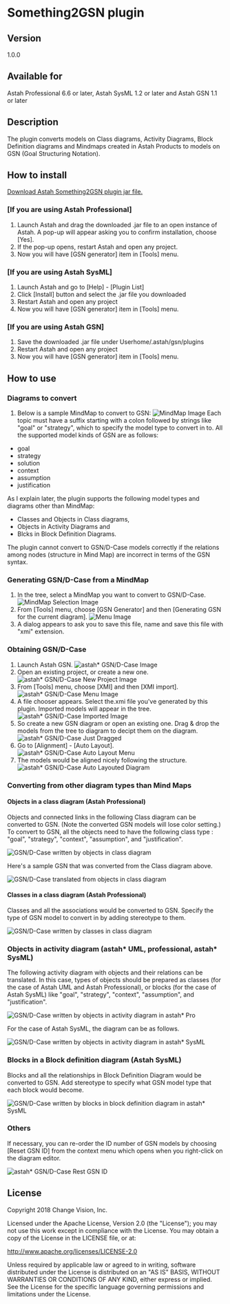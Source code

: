 Something2GSN plugin
===============================
Version
----------------
1.0.0

Available for
----------------
Astah Professional 6.6 or later, Astah SysML 1.2 or later and Astah GSN 1.1 or later

Description
----------------
The plugin converts models on Class diagrams, Activity Diagrams, Block Definition diagrams and Mindmaps created in Astah Products to models on GSN (Goal Structuring Notation).


How to install
----------------
[Download Astah Something2GSN plugin jar file.]()

### [If you are using Astah Professional]
1. Launch Astah and drag the downloaded .jar file to an open instance of Astah. A pop-up will appear asking you to confirm installation, choose [Yes].
3. If the pop-up opens, restart Astah and open any project.
3. Now you will have [GSN generator] item in [Tools] menu.

### [If you are using Astah SysML]
1. Launch Astah and go to [Help] - [Plugin List]
2. Click [Install] button and select the .jar file you downloaded
3. Restart Astah and open any project
3. Now you will have  [GSN generator] item in [Tools] menu.

### [If you are using Astah GSN]
1. Save the downloaded .jar file under Userhome/.astah/gsn/plugins
2. Restart Astah and open any project
3. Now you will have  [GSN generator] item in [Tools] menu.

How to use
----------------
### Diagrams to convert
1. Below is a sample MindMap to convert to GSN:
![MindMap Image](doc/mindmap.png)
Each topic must have a suffix starting with a colon followed by strings like "goal" or "strategy", which to specify the model type to convert in to. All the supported model kinds of GSN are as follows:
- goal
- strategy
- solution
- context
- assumption
- justification

As I explain later, the plugin supports the following model types and diagrams other than MindMap:
- Classes and Objects in Class diagrams,
- Objects in Activity Diagrams and
- Blcks in Block Definition Diagrams.

The plugin cannot convert to GSN/D-Case models correctly if the relations among nodes (structure in Mind Map) are incorrect in terms of the GSN syntax.


### Generating GSN/D-Case from a MindMap

1. In the tree, select a MindMap you want to convert to GSN/D-Case.
![MindMap Selection Image](doc/mindmap_selection.png)
2. From [Tools] menu, choose [GSN Generator] and then [Generating GSN for the current diagram].
![Menu Image](doc/menu.png)
3. A dialog appears to ask you to save this file, name and save this file with "xmi" extension.

### Obtaining GSN/D-Case

1. Launch Astah GSN.
![astah* GSN/D-Case Image](doc/astah_gsn_dcase.png)
2. Open an existing project, or create a new one.
![astah* GSN/D-Case New Project Image](doc/gsn_new.png)
3. From [Tools] menu, choose [XMI] and then [XMI import].
![astah* GSN/D-Case Menu Image](doc/gsn_menu.png)
4. A file chooser appears. Select the.xmi file you've generated by this plugin. Imported models will appear in the tree.
![astah* GSN/D-Case Imported Image](doc/model_tree.png)
5. So create a new GSN diagram or open an existing one. Drag & drop the models from the tree to diagram to decipt them on the diagram.
![astah* GSN/D-Case Just Dragged](doc/just_dragged.png)
6. Go to [Alignment] - [Auto Layout].
![astah* GSN/D-Case Auto Layout Menu](doc/auto_layout_menu.png)
7. The models would be aligned nicely following the structure.
![astah* GSN/D-Case Auto Layouted Diagram](doc/auto_layouted.png)

### Converting from other diagram types than Mind Maps

#### Objects in a class diagram (Astah Professional)
Objects and connected links in the following Class diagram can be converted to GSN. (Note the converted GSN models will lose color setting.) To convert to GSN, all the objects need to have the following class type : "goal", "strategy", "context", "assumption", and "justification".

![GSN/D-Case written by objects in class diagram](doc/objects_in_class_diagram.png)

Here's a sample GSN that was converted from the Class diagram above.

![GSN/D-Case translated from objects in class diagram](doc/translated_gsn.png)

#### Classes in a class diagram (Astah Professional)
Classes and all the associations would be converted to GSN. Specify the type of GSN model to convert in by adding stereotype to them.

![GSN/D-Case written by classes in class diagram](doc/classes_in_class_diagram.png)

### Objects in activity diagram (astah* UML, professional, astah* SysML)
The following activity diagram with objects and their relations can be translated.  In this case, types of objects should be prepared as classes (for the case of Astah UML and Astah Professional), or blocks (for the case of Astah SysML) like "goal", "strategy", "context", "assumption", and "justification".

![GSN/D-Case written by objects in activity diagram in astah* Pro](doc/objects_in_activity_diagram.png)

For the case of Astah SysML, the diagram can be as follows.

![GSN/D-Case written by objects in activity diagram in astah* SysML](doc/activity_diagram_in_sysml.png)

### Blocks in a Block definition diagram (Astah SysML)
Blocks and all the relationships in Block Definition Diagram would be converted to GSN. Add stereotype to specify what GSN model type that each block would become.

![GSN/D-Case written by blocks in block definition diagram in astah* SysML](doc/blocks_in_bdd.png)

### Others
If necessary, you can re-order the ID number of GSN models by choosing [Reset GSN ID] from the context menu which opens when you right-click on the diagram editor.

![astah* GSN/D-Case Rest GSN ID](doc/reset_gsn_id.png)

License
---------------
Copyright 2018 Change Vision, Inc.

Licensed under the Apache License, Version 2.0 (the "License");
you may not use this work except in compliance with the License.
You may obtain a copy of the License in the LICENSE file, or at:

   <http://www.apache.org/licenses/LICENSE-2.0>

Unless required by applicable law or agreed to in writing, software
distributed under the License is distributed on an "AS IS" BASIS,
WITHOUT WARRANTIES OR CONDITIONS OF ANY KIND, either express or implied.
See the License for the specific language governing permissions and
limitations under the License.
